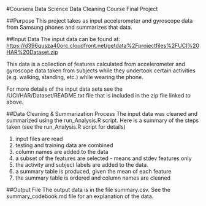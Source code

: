 #Coursera Data Science Data Cleaning Course Final Project

##Purpose
This project takes as input accelerometer and gyroscope data from Samsung phones and summarizes that data.  

##Input Data
The input data can be found at:
https://d396qusza40orc.cloudfront.net/getdata%2Fprojectfiles%2FUCI%20HAR%20Dataset.zip

This data is a collection of features calculated from accelerometer and gyroscope data taken from subjects while they undertook certain activities (e.g. walking, standing, etc.) while wearing the phone.  

For more details of the input data sets see the /UCI/HAR/Dataset/README.txt file that is included in the zip file linked to above. 

##Data Cleaning & Summarization Process
The input data was cleaned and summarized using the run_Analysis.R script. Here is a summary of the steps taken (see the run_Analysis.R script for details)
1. input files are read
2. testing and training data are combined
3. column names are added to the data
4. a subset of the features are selected - means and stdev features only
4. the activity and subject labels are added to the data. 
5. a summary table is produced, given the mean of each feature
6. the summary table is ordered and column names are cleaned

##Output File
The output data is in the file summary.csv.  See the summary_codebook.md file for an explanation of the data. 
